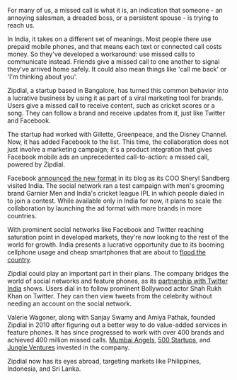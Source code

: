 For many of us, a missed call is what it is, an indication that someone - an annoying salesman, a dreaded boss, or a persistent spouse - is trying to reach us.

In India, it takes on a different set of meanings. Most people there use prepaid mobile phones, and that means each text or connected call costs money. So they've developed a workaround: use missed calls to communicate instead. Friends give a missed call to one another to signal they've arrived home safely. It could also mean things like 'call me back' or 'I'm thinking about you'.

Zipdial, a startup based in Bangalore, has turned this common behavior into a lucrative business by using it as part of a viral marketing tool for brands. Users give a missed call to receive content, such as cricket scores or a song. They can follow a brand and receive updates from it, just like Twitter and Facebook.

The startup had worked with Gillette, Greenpeace, and the Disney Channel. Now, it has added Facebook to the list. This time, the collaboration does not just involve a marketing campaign; it's a product integration that gives Facebook mobile ads an unprecedented call-to-action: a missed call, powered by Zipdial.

Facebook <a href="https://www.facebook.com/business/news/high-growth-markets">announced the new format</a> in its blog as its COO Sheryl Sandberg visited India. The social network ran a test campaign with men's grooming brand Garnier Men and India's cricket league IPL in which people dialed in to join a contest. While available only in India for now, it plans to scale the collaboration by launching the ad format with more brands in more countries.

With prominent social networks like Facebook and Twitter reaching saturation point in developed markets, they're now looking to the rest of the world for growth. India presents a lucrative opportunity due to its booming cellphone usage and cheap smartphones that are about to <a href="http://www.techinasia.com/flipkart-android-mozilla-smartphone/">flood the country</a>.

Zipdial could play an important part in their plans. The company bridges the world of social networks and feature phones, as its <a href="http://www.zipdial.com/corp/shah-rukh-khan-twitter-updates-via-zipdial/">partnership with Twitter India</a> shows. Users dial in to follow prominent Bollywood actor Shah Rukh Khan on Twitter. They can then view tweets from the celebrity without needing an account on the social network.

Valerie Wagoner, along with Sanjay Swamy and Amiya Pathak, founded Zipdial in 2010 after figuring out a better way to do value-added services in feature phones. It has since progressed to work with over 400 brands and achieved 400 million missed calls. <a href="http://www.techinasia.com/tag/mumbai-angels">Mumbai Angels</a>, <a href="http://www.techinasia.com/tag/500-startups">500 Startups</a>, and <a href="http://www.techinasia.com/tag/jungle-ventures">Jungle Ventures</a> invested in the company.</span>

Zipdial now has its eyes abroad, targeting markets like Philippines, Indonesia, and Sri Lanka.